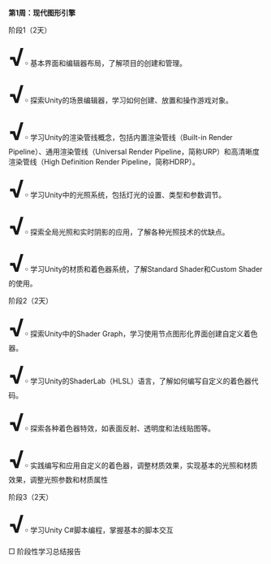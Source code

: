**第****1****周：现代图形引擎**

阶段1（2天）

<font size=8>**√**</font>￮    基本界面和编辑器布局，了解项目的创建和管理。

<font size=8>**√**</font>￮    探索Unity的场景编辑器，学习如何创建、放置和操作游戏对象。

<font size=8>**√**</font>￮    学习Unity的渲染管线概念，包括内置渲染管线（Built-in Render Pipeline）、通用渲染管线（Universal Render Pipeline，简称URP）和高清晰度渲染管线（High Definition Render Pipeline，简称HDRP）。

<font size=8>**√**</font>￮    学习Unity中的光照系统，包括灯光的设置、类型和参数调节。

<font size=8>**√**</font>￮    探索全局光照和实时阴影的应用，了解各种光照技术的优缺点。

<font size=8>**√**</font>￮    学习Unity的材质和着色器系统，了解Standard Shader和Custom Shader的使用。

阶段2（2天）

<font size=8>**√**</font>￮    探索Unity中的Shader Graph，学习使用节点图形化界面创建自定义着色器。

<font size=8>**√**</font>￮    学习Unity的ShaderLab（HLSL）语言，了解如何编写自定义的着色器代码。

<font size=8>**√**</font>￮    探索各种着色器特效，如表面反射、透明度和法线贴图等。

<font size=8>**√**</font>￮    实践编写和应用自定义的着色器，调整材质效果，实现基本的光照和材质效果，调整光照参数和材质属性

阶段3（2天）

<font size=8>**√**</font>￮    学习Unity C#脚本编程，掌握基本的脚本交互

□ 阶段性学习总结报告

​	